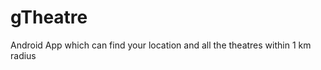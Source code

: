 gTheatre
========

Android App which can find your location and all the theatres within 1 km radius
